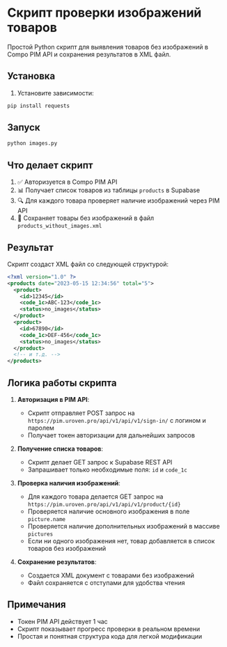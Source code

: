 # Скрипт проверки изображений товаров

Простой Python скрипт для выявления товаров без изображений в Compo PIM API и сохранения результатов в XML файл.

## Установка

1. Установите зависимости:

```bash
pip install requests
```

## Запуск

```bash
python images.py
```

## Что делает скрипт

1. ✅ Авторизуется в Compo PIM API
2. 📊 Получает список товаров из таблицы `products` в Supabase
3. 🔍 Для каждого товара проверяет наличие изображений через PIM API
4. 💾 Сохраняет товары без изображений в файл `products_without_images.xml`

## Результат

Скрипт создаст XML файл со следующей структурой:

```xml
<?xml version="1.0" ?>
<products date="2023-05-15 12:34:56" total="5">
  <product>
    <id>12345</id>
    <code_1c>ABC-123</code_1c>
    <status>no_images</status>
  </product>
  <product>
    <id>67890</id>
    <code_1c>DEF-456</code_1c>
    <status>no_images</status>
  </product>
  <!-- и т.д. -->
</products>
```

## Логика работы скрипта

1. **Авторизация в PIM API**:

    - Скрипт отправляет POST запрос на `https://pim.uroven.pro/api/v1/api/v1/sign-in/` с логином и паролем
    - Получает токен авторизации для дальнейших запросов

2. **Получение списка товаров**:

    - Скрипт делает GET запрос к Supabase REST API
    - Запрашивает только необходимые поля: `id` и `code_1c`

3. **Проверка наличия изображений**:

    - Для каждого товара делается GET запрос на `https://pim.uroven.pro/api/v1/api/v1/product/{id}`
    - Проверяется наличие основного изображения в поле `picture.name`
    - Проверяется наличие дополнительных изображений в массиве `pictures`
    - Если ни одного изображения нет, товар добавляется в список товаров без изображений

4. **Сохранение результатов**:
    - Создается XML документ с товарами без изображений
    - Файл сохраняется с отступами для удобства чтения

## Примечания

-   Токен PIM API действует 1 час
-   Скрипт показывает прогресс проверки в реальном времени
-   Простая и понятная структура кода для легкой модификации
